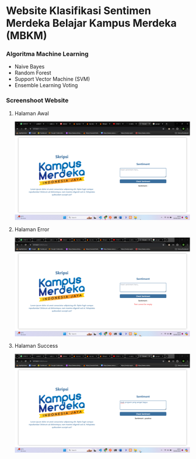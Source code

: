 # Website Klasifikasi Sentimen Merdeka Belajar Kampus Merdeka (MBKM)

### Algoritma Machine Learning
<ul>
<li>Naive Bayes</li>
<li>Random Forest</li>
<li>Support Vector Machine (SVM)</li>
<li>Ensemble Learning Voting</li>
</ul>

### Screenshoot Website
<ol>
<li>Halaman Awal</li>
  
![no1](/screenshots/image1.png)

<li>Halaman Error</li>
  
![no2](/screenshots/image2.png)

<li>Halaman Success</li>
  
![no3](/screenshots/image3.png)
</ol>
